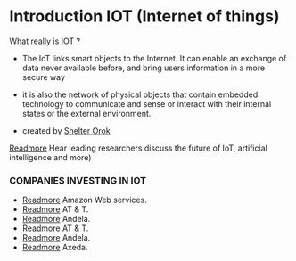 # Introduction IOT (Internet of things)
 What really is IOT ?  
 
 
 -  The IoT links smart objects to the Internet. It can enable an exchange of data never available before, and bring users information in a more secure way 
 -   it is also the network of physical objects that contain embedded technology to communicate and sense or interact with their internal states or the external environment.
 
 - created by [Shelter Orok](github.com/shelter-hosea)
 

[Readmore](https://www.microsoft.com/en-us/cloud-platform/internet-of-things) Hear leading researchers discuss the future of IoT, artificial intelligence and more)

 
### COMPANIES INVESTING IN  IOT


- [Readmore](https://aws.amazon.com/) Amazon Web services.
- [Readmore](https://www.att.com) AT & T.
- [Readmore](https://andela.com/) Andela.
- [Readmore](https://www.att.com) AT & T.
- [Readmore](https://andela.com/) Andela.
- [Readmore](www.ptc.com/axeda) Axeda.



